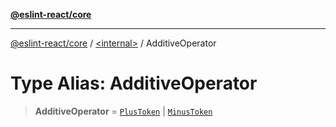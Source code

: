 [**@eslint-react/core**](../../README.md)

***

[@eslint-react/core](../../README.md) / [\<internal\>](../README.md) / AdditiveOperator

# Type Alias: AdditiveOperator

> **AdditiveOperator** = [`PlusToken`](../enumerations/SyntaxKind.md#plustoken) \| [`MinusToken`](../enumerations/SyntaxKind.md#minustoken)
